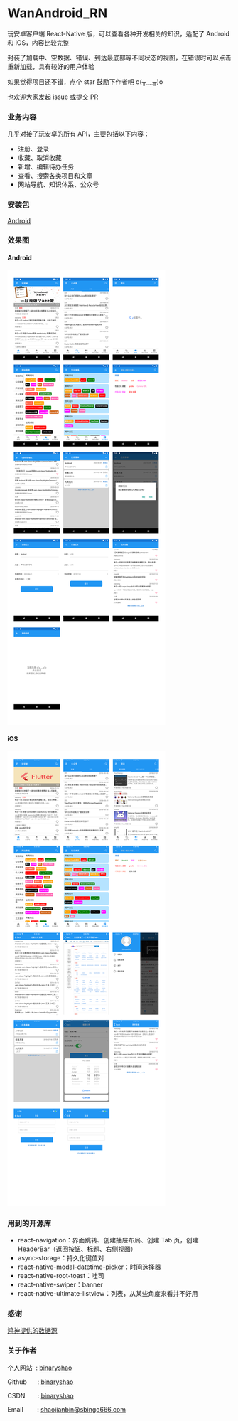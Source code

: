 # WanAndroid_RN
玩安卓客户端 React-Native 版，可以查看各种开发相关的知识，适配了 Android 和 iOS，内容比较完整

封装了加载中、空数据、错误、到达最底部等不同状态的视图，在错误时可以点击重新加载，具有较好的用户体验

如果觉得项目还不错，点个 star 鼓励下作者吧 o(╥﹏╥)o

也欢迎大家发起 issue 或提交 PR

### 业务内容
几乎对接了玩安卓的所有 API，主要包括以下内容：
- 注册、登录
- 收藏、取消收藏
- 新增、编辑待办任务
- 查看、搜索各类项目和文章
- 网站导航、知识体系、公众号

### 安装包
[Android](https://github.com/Sbingo/WanAndroid_RN/raw/master/app-release.apk)


### 效果图
#### Android
<img src="./screenshot/android.png">

#### iOS
<img src="./screenshot/ios.png">

### 用到的开源库
- react-navigation：界面跳转、创建抽屉布局、创建 Tab 页，创建 HeaderBar（返回按钮、标题、右侧视图）
- async-storage：持久化键值对
- react-native-modal-datetime-picker：时间选择器
- react-native-root-toast：吐司
- react-native-swiper：banner
- react-native-ultimate-listview：列表，从某些角度来看并不好用

### 感谢
[鸿神提供的数据源](https://www.wanandroid.com/blog/show/2)

### 关于作者
个人网站 &nbsp;: [binaryshao](http://sbingo666.com/)

Github &nbsp;&nbsp;&nbsp;&nbsp;&nbsp;: [binaryshao](https://github.com/binaryshao)

CSDN &nbsp;&nbsp;&nbsp;&nbsp;&nbsp;&nbsp;: [binaryshao](https://blog.csdn.net/recordgrowth)

Email &nbsp;&nbsp;&nbsp;&nbsp;&nbsp;&nbsp;&nbsp;: shaojianbin@sbingo666.com
